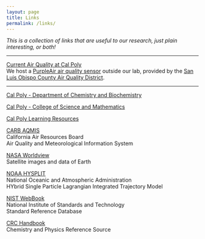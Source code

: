 ```yaml
---
layout: page
title: Links
permalink: /links/
---
```


*This is a collection of links that are useful to our research, just plain interesting, or both!*

----

[Current Air Quality at Cal Poly](https://www.purpleair.com/map?opt=1/mAQI/a10/cC0&select=11856#10/35.2829/-120.8463)\
We host a [PurpleAir air quality sensor](https://www.purpleair.com) outside our lab, provided by the [San Luis Obispo County Air Quality District](https://www.slocleanair.org/).

---

[Cal Poly - Department of Chemistry and Biochemistry](https://chemistry.calpoly.edu/)

[Cal Poly - College of Science and Mathematics](https://cosam.calpoly.edu/)

[Cal Poly Learning Resources](https://atom.calpoly.edu/resources/)

[CARB AQMIS](https://www.arb.ca.gov/aqmis2/aqmis2.php)\
California Air Resources Board\
Air Quality and Meteorological Information System

[NASA Worldview](https://worldview.earthdata.nasa.gov/)\
Satellite images and data of Earth

[NOAA HYSPLIT](https://www.ready.noaa.gov/HYSPLIT.php)\
National Oceanic and Atmospheric Administration\
HYbrid Single Particle Lagrangian Integrated Trajectory Model

[NIST WebBook](https://webbook.nist.gov/)\
National Institute of Standards and Technology\
Standard Reference Database

[CRC Handbook](https://http://hbcponline.com/)\
Chemistry and Physics Reference Source
